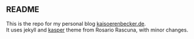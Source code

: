 ## README

This is the repo for my personal blog [kaisoerenbecker.de](http://kaisoerenbecker.de).  
It uses jekyll and [kasper](https://github.com/rosario/kasper) theme from Rosario Rascuna, with minor changes.